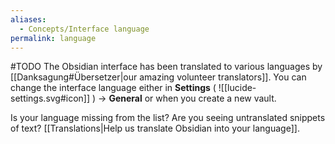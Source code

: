 ```yaml
---
aliases:
  - Concepts/Interface language
permalink: language
---
```

#TODO
The Obsidian interface has been translated to various languages by [[Danksagung#Übersetzer|our amazing volunteer translators]]. You can change the interface language either in **Settings** ( ![[lucide-settings.svg#icon]] ) → **General** or when you create a new vault.

Is your language missing from the list? Are you seeing untranslated snippets of text? [[Translations|Help us translate Obsidian into your language]].